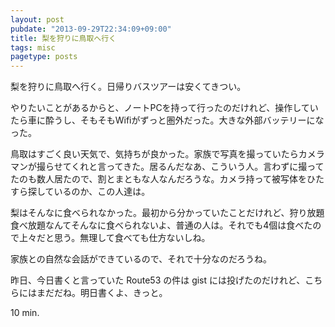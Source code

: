 ```yaml
---
layout: post
pubdate: "2013-09-29T22:34:09+09:00"
title: 梨を狩りに鳥取へ行く
tags: misc
pagetype: posts
---
```

梨を狩りに鳥取へ行く。日帰りバスツアーは安くてきつい。

やりたいことがあるからと、ノートPCを持って行ったのだけれど、操作していたら車に酔うし、そもそもWifiがずっと圏外だった。大きな外部バッテリーになった。

鳥取はすごく良い天気で、気持ちが良かった。家族で写真を撮っていたらカメラマンが撮らせてくれと言ってきた。居るんだなあ、こういう人。言わずに撮ってたのも数人居たので、割とまともな人なんだろうな。カメラ持って被写体をひたすら探しているのか、この人達は。

梨はそんなに食べられなかった。最初から分かっていたことだけれど、狩り放題食べ放題なんてそんなに食べられないよ、普通の人は。それでも4個は食べたので上々だと思う。無理して食べても仕方ないしね。

家族との自然な会話ができているので、それで十分なのだろうね。

昨日、今日書くと言っていた Route53 の件は gist には投げたのだけれど、こちらにはまだだね。明日書くよ、きっと。

10 min.
